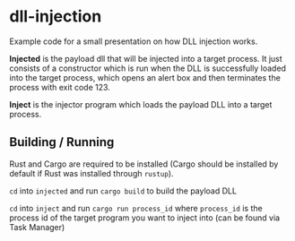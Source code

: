 # dll-injection
Example code for a small presentation on how DLL injection works.

**Injected** is the payload dll that will be injected into a target process. It just consists of a constructor which is run when the DLL is successfully loaded into the target process, which opens an alert box and then terminates the process with exit code 123.

**Inject** is the injector program which loads the payload DLL into a target process.

## Building / Running
Rust and Cargo are required to be installed (Cargo should be installed by default if Rust was installed through `rustup`).

`cd` into `injected` and run `cargo build` to build the payload DLL

`cd` into `inject` and run `cargo run process_id` where `process_id` is the process id of the target program you want to inject into (can be found via Task Manager)
